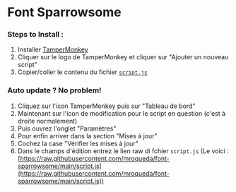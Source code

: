 # Font Sparrowsome

### Steps to Install :
1. Installer [TamperMonkey](https://www.tampermonkey.net/)
2. Cliquer sur le logo de TamperMonkey et cliquer sur "Ajouter un nouveau script"
3. Copier/coller le contenu du fichier [``script.js``](https://github.com/mroqueda/font-sparrowsome/blob/main/script.js)


### Auto update ? No problem!
1. Cliquez sur l'icon TamperMonkey puis sur "Tableau de bord"
2. Maintenant sur l'icon de modification pour le script en question (c'est à droite normalement)
3. Puis ouvrez l'onglet "Paramètres"
4. Pour enfin arriver dans la section "Mises à jour"
5. Cochez la case "Vérifier les mises à jour"
6. Dans le champs d'édition entrez le lien raw di fchier ``script.js`` (Le voici : [https://raw.githubusercontent.com/mroqueda/font-sparrowsome/main/script.js](https://raw.githubusercontent.com/mroqueda/font-sparrowsome/main/script.js))
